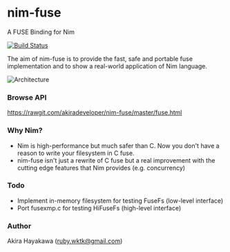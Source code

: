 # nim-fuse

A FUSE Binding for Nim

[![Build Status](https://travis-ci.org/akiradeveloper/nim-fuse.svg)](https://travis-ci.org/akiradeveloper/nim-fuse)

The aim of nim-fuse is to provide the fast, safe and portable
fuse implementation and to show a real-world application of Nim language.

![Architecture](https://rawgit.com/akiradeveloper/nim-fuse/master/arch.svg)

### Browse API

https://rawgit.com/akiradeveloper/nim-fuse/master/fuse.html

### Why Nim?

* Nim is high-performance but much safer than C.
Now you don't have a reason to write your filesystem in C fuse.  
* nim-fuse isn't just a rewrite of C fuse but a real improvement
with the cutting edge features that Nim provides (e.g. concurrency)  

### Todo

* Implement in-memory filesystem for testing FuseFs (low-level interface)  
* Port fusexmp.c for testing HiFuseFs (high-level interface)  
 
### Author

Akira Hayakawa (ruby.wktk@gmail.com)
